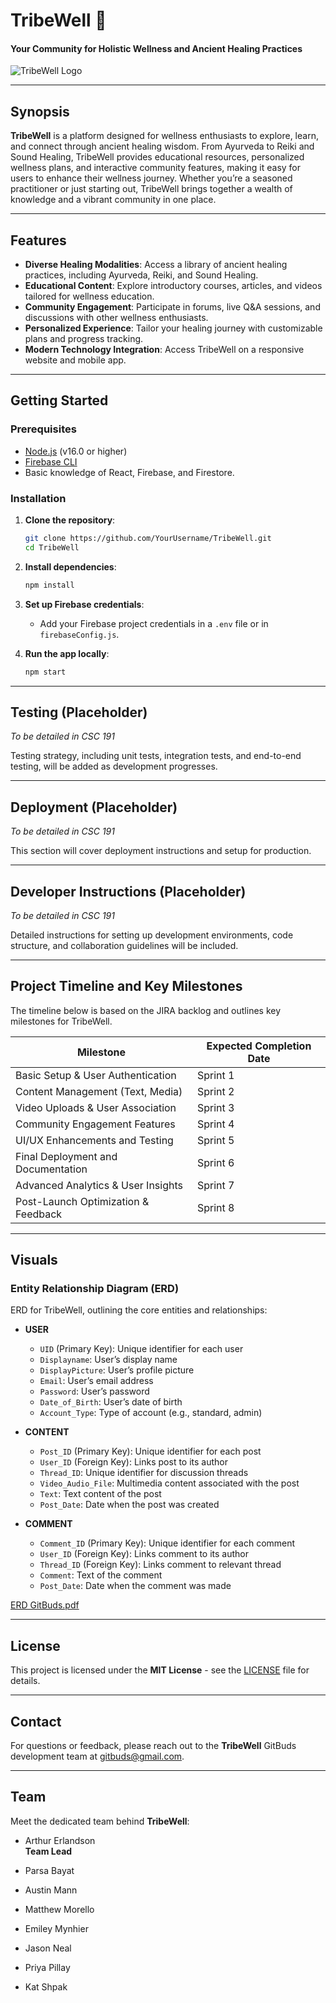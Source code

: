 
# TribeWell 🌿
#### Your Community for Holistic Wellness and Ancient Healing Practices


![TribeWell Logo](https://github.com/user-attachments/assets/e792c436-2b26-4403-b970-952224c8fbb6)



---

## Synopsis

**TribeWell** is a platform designed for wellness enthusiasts to explore, learn, and connect through ancient healing wisdom. From Ayurveda to Reiki and Sound Healing, TribeWell provides educational resources, personalized wellness plans, and interactive community features, making it easy for users to enhance their wellness journey. Whether you’re a seasoned practitioner or just starting out, TribeWell brings together a wealth of knowledge and a vibrant community in one place.

---

## Features

- **Diverse Healing Modalities**: Access a library of ancient healing practices, including Ayurveda, Reiki, and Sound Healing.
- **Educational Content**: Explore introductory courses, articles, and videos tailored for wellness education.
- **Community Engagement**: Participate in forums, live Q&A sessions, and discussions with other wellness enthusiasts.
- **Personalized Experience**: Tailor your healing journey with customizable plans and progress tracking.
- **Modern Technology Integration**: Access TribeWell on a responsive website and mobile app.

---

## Getting Started

### Prerequisites

- [Node.js](https://nodejs.org/) (v16.0 or higher)
- [Firebase CLI](https://firebase.google.com/docs/cli)
- Basic knowledge of React, Firebase, and Firestore.

### Installation

1. **Clone the repository**:
   ```bash
   git clone https://github.com/YourUsername/TribeWell.git
   cd TribeWell
   ```

2. **Install dependencies**:
   ```bash
   npm install
   ```

3. **Set up Firebase credentials**:
   - Add your Firebase project credentials in a `.env` file or in `firebaseConfig.js`.

4. **Run the app locally**:
   ```bash
   npm start
   ```

---

## Testing (Placeholder)

*To be detailed in CSC 191*

Testing strategy, including unit tests, integration tests, and end-to-end testing, will be added as development progresses.

---

## Deployment (Placeholder)

*To be detailed in CSC 191*

This section will cover deployment instructions and setup for production.

---

## Developer Instructions (Placeholder)

*To be detailed in CSC 191*

Detailed instructions for setting up development environments, code structure, and collaboration guidelines will be included.

---

## Project Timeline and Key Milestones

The timeline below is based on the JIRA backlog and outlines key milestones for TribeWell.

| Milestone                            | Expected Completion Date |
|--------------------------------------|--------------------------|
| Basic Setup & User Authentication    | Sprint 1                 |
| Content Management (Text, Media)     | Sprint 2                 |
| Video Uploads & User Association     | Sprint 3                 |
| Community Engagement Features        | Sprint 4                 |
| UI/UX Enhancements and Testing       | Sprint 5                 |
| Final Deployment and Documentation   | Sprint 6                 |
| Advanced Analytics & User Insights   | Sprint 7                 |
| Post-Launch Optimization & Feedback  | Sprint 8                 |

---

## Visuals

### Entity Relationship Diagram (ERD)

ERD for TribeWell, outlining the core entities and relationships:

- **USER**
  - `UID` (Primary Key): Unique identifier for each user
  - `Displayname`: User’s display name
  - `DisplayPicture`: User’s profile picture
  - `Email`: User’s email address
  - `Password`: User’s password
  - `Date_of_Birth`: User’s date of birth
  - `Account_Type`: Type of account (e.g., standard, admin)

- **CONTENT**
  - `Post_ID` (Primary Key): Unique identifier for each post
  - `User_ID` (Foreign Key): Links post to its author
  - `Thread_ID`: Unique identifier for discussion threads
  - `Video_Audio_File`: Multimedia content associated with the post
  - `Text`: Text content of the post
  - `Post_Date`: Date when the post was created

- **COMMENT**
  - `Comment_ID` (Primary Key): Unique identifier for each comment
  - `User_ID` (Foreign Key): Links comment to its author
  - `Thread_ID` (Foreign Key): Links comment to relevant thread
  - `Comment`: Text of the comment
  - `Post_Date`: Date when the comment was made



[ERD GitBuds.pdf](https://github.com/user-attachments/files/17556125/ERD.GitBuds.pdf)

---

## License

This project is licensed under the **MIT License** - see the [LICENSE](LICENSE) file for details.

---

## Contact

For questions or feedback, please reach out to the **TribeWell** GitBuds development team at gitbuds@gmail.com.

---

## Team

Meet the dedicated team behind **TribeWell**:

- Arthur Erlandson  
  **Team Lead**

- Parsa Bayat

- Austin Mann

- Matthew Morello

- Emiley Mynhier

- Jason Neal

- Priya Pillay

- Kat Shpak

